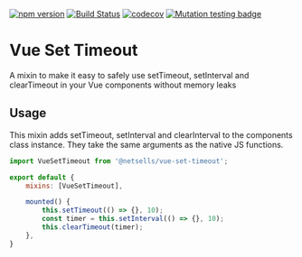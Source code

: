 [![npm version](https://badge.fury.io/js/%40netsells%2Fvue-set-timeout.svg)](https://badge.fury.io/js/%40netsells%2Fvue-set-timeout)
[![Build Status](https://travis-ci.com/netsells/vue-set-timeout.svg?branch=master)](https://travis-ci.com/netsells/vue-set-timeout)
[![codecov](https://codecov.io/gh/netsells/vue-set-timeout/branch/master/graph/badge.svg)](https://codecov.io/gh/netsells/vue-set-timeout)
[![Mutation testing badge](https://badge.stryker-mutator.io/github.com/netsells/vue-set-timeout/master)](https://stryker-mutator.github.io)

# Vue Set Timeout

A mixin to make it easy to safely use setTimeout, setInterval and clearTimeout
in your Vue components without memory leaks

## Usage

This mixin adds setTimeout, setInterval and clearInterval to the components
class instance. They take the same arguments as the native JS functions.

```javascript
import VueSetTimeout from '@netsells/vue-set-timeout';

export default {
    mixins: [VueSetTimeout],

    mounted() {
        this.setTimeout(() => {}, 10);
        const timer = this.setInterval(() => {}, 10);
        this.clearTimeout(timer);
    },
}
```
